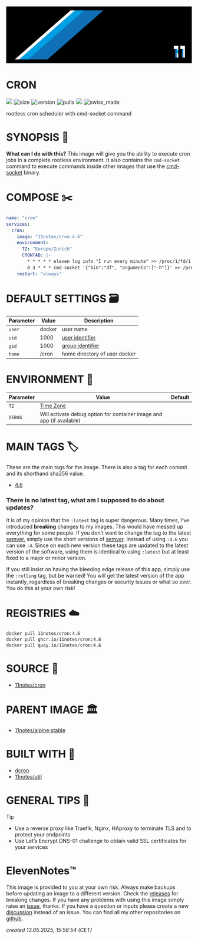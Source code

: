 ![banner](https://github.com/11notes/defaults/blob/main/static/img/banner.png?raw=true)

# CRON
[<img src="https://img.shields.io/badge/github-source-blue?logo=github&color=040308">](https://github.com/11notes/docker-CRON)![5px](https://github.com/11notes/defaults/blob/main/static/img/transparent5x2px.png?raw=true)![size](https://img.shields.io/docker/image-size/11notes/cron/4.6?color=0eb305)![5px](https://github.com/11notes/defaults/blob/main/static/img/transparent5x2px.png?raw=true)![version](https://img.shields.io/docker/v/11notes/cron/4.6?color=eb7a09)![5px](https://github.com/11notes/defaults/blob/main/static/img/transparent5x2px.png?raw=true)![pulls](https://img.shields.io/docker/pulls/11notes/cron?color=2b75d6)![5px](https://github.com/11notes/defaults/blob/main/static/img/transparent5x2px.png?raw=true)[<img src="https://img.shields.io/github/issues/11notes/docker-CRON?color=7842f5">](https://github.com/11notes/docker-CRON/issues)![5px](https://github.com/11notes/defaults/blob/main/static/img/transparent5x2px.png?raw=true)![swiss_made](https://img.shields.io/badge/Swiss_Made-FFFFFF?labelColor=FF0000&logo=data:image/svg%2bxml;base64,PHN2ZyB2ZXJzaW9uPSIxIiB3aWR0aD0iNTEyIiBoZWlnaHQ9IjUxMiIgdmlld0JveD0iMCAwIDMyIDMyIiB4bWxucz0iaHR0cDovL3d3dy53My5vcmcvMjAwMC9zdmciPjxwYXRoIGQ9Im0wIDBoMzJ2MzJoLTMyeiIgZmlsbD0iI2YwMCIvPjxwYXRoIGQ9Im0xMyA2aDZ2N2g3djZoLTd2N2gtNnYtN2gtN3YtNmg3eiIgZmlsbD0iI2ZmZiIvPjwvc3ZnPg==)

rootless cron scheduler with cmd-socket command

# SYNOPSIS 📖
**What can I do with this?** This image will give you the ability to execute cron jobs in a complete rootless environment. It also contains the ```cmd-socket``` command to execute commands inside other images that use the [cmd-socket](https://github.com/11notes/go-cmd-socket) binary.

# COMPOSE ✂️
```yaml
name: "cron"
services:
  cron:
    image: "11notes/cron:4.6"
    environment:
      TZ: "Europe/Zurich"
      CRONTAB: |-
        * * * * * eleven log info "I run every minute" >> /proc/1/fd/1
        0 3 * * * cmd-socket '{"bin":"df", "arguments":["-h"]}' >> /proc/1/fd/1
    restart: "always"
```

# DEFAULT SETTINGS 🗃️
| Parameter | Value | Description |
| --- | --- | --- |
| `user` | docker | user name |
| `uid` | 1000 | [user identifier](https://en.wikipedia.org/wiki/User_identifier) |
| `gid` | 1000 | [group identifier](https://en.wikipedia.org/wiki/Group_identifier) |
| `home` | /cron | home directory of user docker |

# ENVIRONMENT 📝
| Parameter | Value | Default |
| --- | --- | --- |
| `TZ` | [Time Zone](https://en.wikipedia.org/wiki/List_of_tz_database_time_zones) | |
| `DEBUG` | Will activate debug option for container image and app (if available) | |

# MAIN TAGS 🏷️
These are the main tags for the image. There is also a tag for each commit and its shorthand sha256 value.

* [4.6](https://hub.docker.com/r/11notes/cron/tags?name=4.6)

### There is no latest tag, what am I supposed to do about updates?
It is of my opinion that the ```:latest``` tag is super dangerous. Many times, I’ve introduced **breaking** changes to my images. This would have messed up everything for some people. If you don’t want to change the tag to the latest [semver](https://semver.org/), simply use the short versions of [semver](https://semver.org/). Instead of using ```:4.6``` you can use ```:4```. Since on each new version these tags are updated to the latest version of the software, using them is identical to using ```:latest``` but at least fixed to a major or minor version.

If you still insist on having the bleeding edge release of this app, simply use the ```:rolling``` tag, but be warned! You will get the latest version of the app instantly, regardless of breaking changes or security issues or what so ever. You do this at your own risk!

# REGISTRIES ☁️
```
docker pull 11notes/cron:4.6
docker pull ghcr.io/11notes/cron:4.6
docker pull quay.io/11notes/cron:4.6
```

# SOURCE 💾
* [11notes/cron](https://github.com/11notes/docker-CRON)

# PARENT IMAGE 🏛️
* [11notes/alpine:stable](https://hub.docker.com/r/11notes/alpine)

# BUILT WITH 🧰
* [dcron](https://github.com/ptchinster/dcron)
* [11notes/util](https://github.com/11notes/docker-util)

# GENERAL TIPS 📌
> [!TIP]
>* Use a reverse proxy like Traefik, Nginx, HAproxy to terminate TLS and to protect your endpoints
>* Use Let’s Encrypt DNS-01 challenge to obtain valid SSL certificates for your services

# ElevenNotes™️
This image is provided to you at your own risk. Always make backups before updating an image to a different version. Check the [releases](https://github.com/11notes/docker-cron/releases) for breaking changes. If you have any problems with using this image simply raise an [issue](https://github.com/11notes/docker-cron/issues), thanks. If you have a question or inputs please create a new [discussion](https://github.com/11notes/docker-cron/discussions) instead of an issue. You can find all my other repositories on [github](https://github.com/11notes?tab=repositories).

*created 13.05.2025, 15:58:54 (CET)*